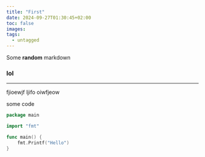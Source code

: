 ```yaml
---
title: "First"
date: 2024-09-27T01:30:45+02:00
toc: false
images:
tags:
  - untagged
---
```


Some **random** markdown

### lol
___

fjioewjf ljifo oiwfjeow

some code

```go
package main

import "fmt"

func main() {
    fmt.Printf("Hello")    
}
```
